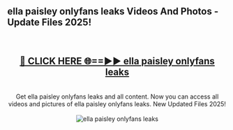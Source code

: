 <h2>ella paisley onlyfans leaks Videos And Photos - Update Files 2025!</h2>
<br>
<div align="center">
<h2><a href="https://linkcuts.com/hfmhzwbr" rel="nofollow">🔴 CLICK HERE 🌐==►► ella paisley onlyfans leaks</a></h2>
<br>
Get ella paisley onlyfans leaks and all content. Now you can access all videos and pictures of ella paisley onlyfans leaks. New Updated Files 2025!
<br>
<br>
<a href="https://linkcuts.com/hfmhzwbr" rel="nofollow" data-target="animated-image.originalLink"><img src="https://i.ibb.co.com/WyWwxjT/player-gif2.gif" alt="ella paisley onlyfans leaks" style="max-width: 100%; display: inline-block;" data-target="animated-image.originalImage"></a>
</div>
<br>